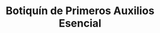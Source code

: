 ---
title: "Botiquín de Primeros Auxilios Esencial"
description: "Kit Completo para Emergencias y Cuidado Básico"
main:
  id: 301
  content: |
    Presentamos nuestro **Botiquín de Primeros Auxilios Esencial** – tu aliado indispensable para la atención inmediata en cualquier situación de emergencia. Este kit, parte fundamental de nuestra **Línea de Primeros Auxilios**, incluye una cuidadosa selección de insumos básicos y herramientas diseñadas para brindar una respuesta rápida y efectiva.


  imgCard: "@/images/products/b-02.avif" 
  imgMain: "@/images/products/b-02.avif" 
  imgAlt: "Botiquín de primeros auxilios completo y portátil"
tabs:
  - id: "tabs-with-card-item-1"
    dataTab: "#tabs-with-card-1"
    title: "Descripción"
  - id: "tabs-with-card-item-2"
    dataTab: "#tabs-with-card-2"
    title: "Contenido Detallado"
  - id: "tabs-with-card-item-3"
    dataTab: "#tabs-with-card-3"
    title: "Usos Recomendados"
longDescription:
  title: "Preparación y Confianza en Cada Situación"
  subTitle: |
    El Botiquín de Primeros Auxilios Esencial de Extintores del Risaralda está diseñado para ofrecer la tranquilidad de saber que estás preparado. Ideal para hogares, oficinas, vehículos o excursiones, este kit compacto y bien organizado te permitirá actuar con confianza ante cortes, raspaduras, quemaduras menores y otras eventualidades.
  btnTitle: "Consulta más sobre nuestros kits de emergencia"
  btnURL: "#"
descriptionList:
  - title: "Diseño Compacto y Portátil"
    subTitle: "Fácil de transportar y almacenar, ideal para tener siempre a mano en cualquier lugar."
  - title: "Insumos Certificados"
    subTitle: "Contiene productos de calidad que cumplen con los estándares para una atención segura y efectiva."
  - title: "Organización Eficiente"
    subTitle: "Compartimentos internos que facilitan la identificación y acceso rápido a cada elemento."
  - title: "Versatilidad de Uso"
    subTitle: "Apto para una amplia gama de situaciones, desde pequeñas emergencias domésticas hasta primeros auxilios básicos en el trabajo."
specificationsLeft:
  - title: "Material del Estuche"
    subTitle: "Fabricado en [Especificar Material, ej., plástico resistente e impermeable] para proteger los insumos."
  - title: "Dimensiones (Alto x Ancho x Profundidad)"
    subTitle: "[Especificar Dimensiones en cm]."
  - title: "Peso Aproximado"
    subTitle: "[Especificar Peso en kg], ligero para fácil transporte."
  - title: "Contenido Base"
    subTitle: "Incluye apósitos, vendas, desinfectantes, esparadrapo, tijeras, guantes, y más."
tableData:
  - feature: ["Especificación", "Valor"]
    description:
      - ["Tipo de Botiquín", "Portátil / Esencial"]
      - ["Material del Estuche", "[Especificar Material]"]
      - ["Dimensiones (cm)", "[Especificar Dimensiones]"]
      - ["Peso (kg)", "[Especificar Peso]"]
      - ["Certificaciones", "[Mencionar si tiene, ej., Cumple normas INVIMA para insumos]"]
blueprints:
  first: "@/images/blueprint-1.avif"
  second: "@/images/blueprint-2.avif" 
---